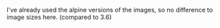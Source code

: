 I've already used the alpine versions of the images, so no difference to image sizes here. (compared to 3.6)
